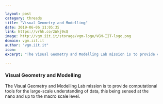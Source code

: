 ```yaml
---

layout: post
category: threads
title: "Visual Geometry and Modelling"
date: 2019-06-06 11:05:35
link: https://vrhk.co/2Wkj9xQ
image: http://vgm.iit.it/storage/vgm-logo/VGM-IIT-logo.png
domain: vgm.iit.it
author: "vgm.iit.it"
icon: 
excerpt: "The Visual Geometry and Modelling Lab mission is to provide computational tools for the large-scale understanding of data, this being sensed at the nano and up to the macro scale level."

---
```


### Visual Geometry and Modelling

The Visual Geometry and Modelling Lab mission is to provide computational tools for the large-scale understanding of data, this being sensed at the nano and up to the macro scale level.